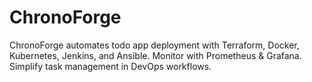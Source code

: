 # ChronoForge
ChronoForge automates todo app deployment with Terraform, Docker, Kubernetes, Jenkins, and Ansible. Monitor with Prometheus &amp; Grafana. Simplify task management in DevOps workflows.
